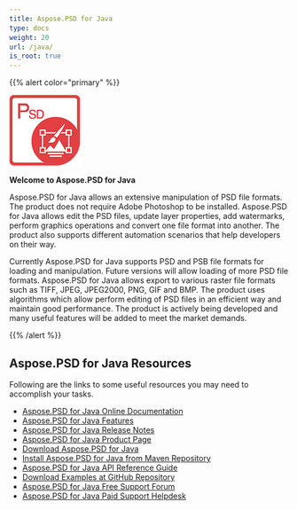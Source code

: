 ```yaml
---
title: Aspose.PSD for Java 
type: docs
weight: 20
url: /java/
is_root: true
---
```


{{% alert color="primary" %}} 

**![Aspose.PSD for Java Product Logo](aspose-psd-for-java-home_1.png)**

**Welcome to Aspose.PSD for Java**

Aspose.PSD for Java allows an extensive manipulation of PSD file formats. The product does not require Adobe Photoshop to be installed. Aspose.PSD for Java allows edit the PSD files, update layer properties, add watermarks, perform graphics operations and convert one file format into another. The product also supports different automation scenarios that help developers on their way.

Currently Aspose.PSD for Java supports PSD and PSB file formats for loading and manipulation. Future versions will allow loading of more PSD file formats. Aspose.PSD for Java allows export to various raster file formats such as TIFF, JPEG, JPEG2000, PNG, GIF and BMP. The product uses algorithms which allow perform editing of PSD files in an efficient way and maintain good performance. The product is actively being developed and many useful features will be added to meet the market demands.

{{% /alert %}} 

## **Aspose.PSD for Java Resources**

Following are the links to some useful resources you may need to accomplish your tasks.

- [Aspose.PSD for Java Online Documentation](/psd/java/)
- [Aspose.PSD for Java Features](/psd/java/features/)
- [Aspose.PSD for Java Release Notes](/psd/java/release-notes/)
- [Aspose.PSD for Java Product Page](https://products.aspose.com/psd/java)
- [Download Aspose.PSD for Java](https://repository.aspose.com/webapp/#/artifacts/browse/tree/General/repo/com/aspose/aspose-psd)
- [Install Aspose.PSD for Java from Maven Repository](/psd/java/installation/)
- [Aspose.PSD for Java API Reference Guide](https://apireference.aspose.com/java/psd)
- [Download Examples at GitHub Repository](https://github.com/aspose-psd/Aspose.PSD-for-Java)
- [Aspose.PSD for Java Free Support Forum](https://forum.aspose.com/c/psd)
- [Aspose.PSD for Java Paid Support Helpdesk](https://helpdesk.aspose.com/)
